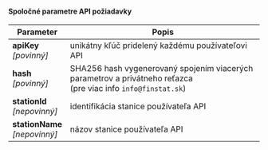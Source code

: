 #### Spoločné parametre API požiadavky
| Parameter | Popis |
| ----------- | ----------- |
| **apiKey**<br />*[povinný]*| unikátny kľúč pridelený každému používateľovi API |
| **hash**<br />*[povinný]*| SHA256 hash vygenerovaný spojením viacerých parametrov a privátneho reťazca<br />(pre viac info ```info@finstat.sk```) |
| **stationId**<br />*[nepovinný]*| identifikácia stanice používateľa API |
| **stationName**<br />*[nepovinný]*| názov stanice používateľa API |
